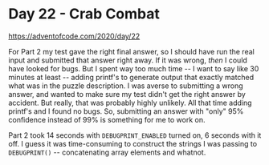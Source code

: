 # Day 22 - Crab Combat

<https://adventofcode.com/2020/day/22>

For Part 2 my test gave the right final answer, so I should have run the real input and submitted that answer right away.  If it was wrong, *then* I could have looked for bugs.  But I spent way too much time -- I want to say like 30 minutes at least -- adding printf's to generate output that exactly matched what was in the puzzle description.  I was averse to submitting a wrong answer, and wanted to make sure my test didn't get the right answer by accident.  But really, that was probably highly unlikely.  All that time adding printf's and I found no bugs.  So, submitting an answer with "only" 95% confidence instead of 99% is something for me to work on.

Part 2 took 14 seconds with `DEBUGPRINT_ENABLED` turned on, 6 seconds with it off.  I guess it was time-consuming to construct the strings I was passing to `DEBUGPRINT()` -- concatenating array elements and whatnot.

